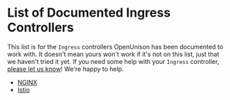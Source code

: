 # List of Documented Ingress Controllers

This list is for the `Ingress` controllers OpenUnison has been documented to work with.  It doesn't mean yours won't work if it's not on this list, just that we haven't tried it yet.  If you need some help with your `Ingress` controller, [please let us know](https://github.com/openunison/openunison-k8s/issues)!  We're happy to help.

* [NGINX](nginx)
* [Istio](istio)